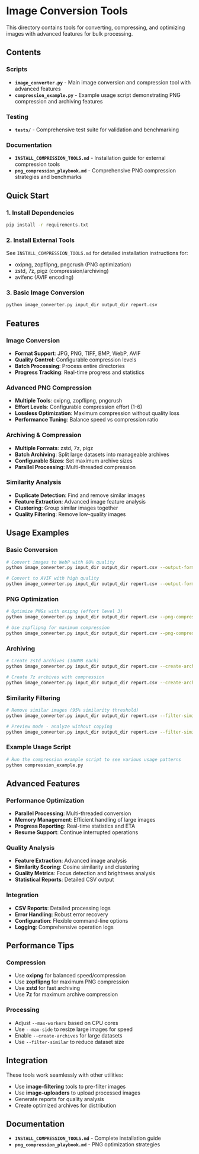 # Image Conversion Tools

This directory contains tools for converting, compressing, and optimizing images with advanced features for bulk processing.

## Contents

### Scripts
- **`image_converter.py`** - Main image conversion and compression tool with advanced features
- **`compression_example.py`** - Example usage script demonstrating PNG compression and archiving features

### Testing
- **`tests/`** - Comprehensive test suite for validation and benchmarking

### Documentation
- **`INSTALL_COMPRESSION_TOOLS.md`** - Installation guide for external compression tools
- **`png_compression_playbook.md`** - Comprehensive PNG compression strategies and benchmarks

## Quick Start

### 1. Install Dependencies
```bash
pip install -r requirements.txt
```

### 2. Install External Tools
See `INSTALL_COMPRESSION_TOOLS.md` for detailed installation instructions for:
- oxipng, zopflipng, pngcrush (PNG optimization)
- zstd, 7z, pigz (compression/archiving)
- avifenc (AVIF encoding)

### 3. Basic Image Conversion
```bash
python image_converter.py input_dir output_dir report.csv
```

## Features

### Image Conversion
- **Format Support**: JPG, PNG, TIFF, BMP, WebP, AVIF
- **Quality Control**: Configurable compression levels
- **Batch Processing**: Process entire directories
- **Progress Tracking**: Real-time progress and statistics

### Advanced PNG Compression
- **Multiple Tools**: oxipng, zopflipng, pngcrush
- **Effort Levels**: Configurable compression effort (1-6)
- **Lossless Optimization**: Maximum compression without quality loss
- **Performance Tuning**: Balance speed vs compression ratio

### Archiving & Compression
- **Multiple Formats**: zstd, 7z, pigz
- **Batch Archiving**: Split large datasets into manageable archives
- **Configurable Sizes**: Set maximum archive sizes
- **Parallel Processing**: Multi-threaded compression

### Similarity Analysis
- **Duplicate Detection**: Find and remove similar images
- **Feature Extraction**: Advanced image feature analysis
- **Clustering**: Group similar images together
- **Quality Filtering**: Remove low-quality images

## Usage Examples

### Basic Conversion
```bash
# Convert images to WebP with 80% quality
python image_converter.py input_dir output_dir report.csv --output-format webp --quality 80

# Convert to AVIF with high quality
python image_converter.py input_dir output_dir report.csv --output-format avif --quality 90
```

### PNG Optimization
```bash
# Optimize PNGs with oxipng (effort level 3)
python image_converter.py input_dir output_dir report.csv --png-compression-tool oxipng --png-effort-level 3

# Use zopflipng for maximum compression
python image_converter.py input_dir output_dir report.csv --png-compression-tool zopflipng
```

### Archiving
```bash
# Create zstd archives (100MB each)
python image_converter.py input_dir output_dir report.csv --create-archives --archive-format zstd --max-archive-size 100

# Create 7z archives with compression
python image_converter.py input_dir output_dir report.csv --create-archives --archive-format 7z --max-archive-size 200
```

### Similarity Filtering
```bash
# Remove similar images (95% similarity threshold)
python image_converter.py input_dir output_dir report.csv --filter-similar --similarity-threshold 0.95

# Preview mode - analyze without copying
python image_converter.py input_dir output_dir report.csv --filter-similar --preview-only
```

### Example Usage Script
```bash
# Run the compression example script to see various usage patterns
python compression_example.py
```

## Advanced Features

### Performance Optimization
- **Parallel Processing**: Multi-threaded conversion
- **Memory Management**: Efficient handling of large images
- **Progress Reporting**: Real-time statistics and ETA
- **Resume Support**: Continue interrupted operations

### Quality Analysis
- **Feature Extraction**: Advanced image analysis
- **Similarity Scoring**: Cosine similarity and clustering
- **Quality Metrics**: Focus detection and brightness analysis
- **Statistical Reports**: Detailed CSV output

### Integration
- **CSV Reports**: Detailed processing logs
- **Error Handling**: Robust error recovery
- **Configuration**: Flexible command-line options
- **Logging**: Comprehensive operation logs

## Performance Tips

### Compression
- Use **oxipng** for balanced speed/compression
- Use **zopflipng** for maximum PNG compression
- Use **zstd** for fast archiving
- Use **7z** for maximum archive compression

### Processing
- Adjust `--max-workers` based on CPU cores
- Use `--max-side` to resize large images for speed
- Enable `--create-archives` for large datasets
- Use `--filter-similar` to reduce dataset size

## Integration

These tools work seamlessly with other utilities:
- Use **image-filtering** tools to pre-filter images
- Use **image-uploaders** to upload processed images
- Generate reports for quality analysis
- Create optimized archives for distribution

## Documentation

- **`INSTALL_COMPRESSION_TOOLS.md`** - Complete installation guide
- **`png_compression_playbook.md`** - PNG optimization strategies
